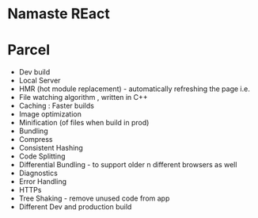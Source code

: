 # Namaste REact

# Parcel
- Dev build
- Local Server
- HMR (hot module replacement) - automatically refreshing the page i.e.
- File watching algorithm , written in C++
- Caching : Faster builds   
- Image optimization
- Minification (of files when build in prod)
- Bundling
- Compress
- Consistent Hashing
- Code Splitting
- Differential Bundling - to support older n different browsers as well
- Diagnostics 
- Error Handling
- HTTPs
- Tree Shaking - remove unused code from app
- Different Dev and production build

